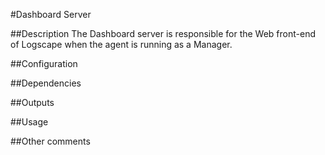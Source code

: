 #Dashboard Server

##Description
The Dashboard server is responsible for the Web front-end of Logscape when the agent is running as a Manager.

##Configuration

##Dependencies

##Outputs

##Usage

##Other comments